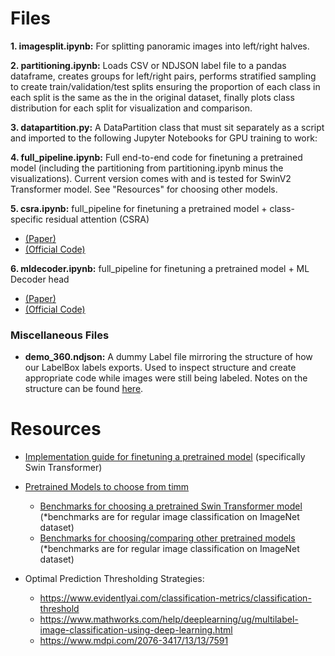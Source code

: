 # Files

**1. imagesplit.ipynb:** For splitting panoramic images into left/right halves.

**2. partitioning.ipynb:** Loads CSV or NDJSON label file to a pandas dataframe, creates groups for left/right pairs, performs stratified sampling to create train/validation/test splits ensuring the proportion of each class in each split is the same as the in the original dataset, finally plots class distribution for each split for visualization and comparison.

**3. datapartition.py:** A DataPartition class that must sit separately as a script and imported to the following Jupyter Notebooks for GPU training to work:

**4. full_pipeline.ipynb:** Full end-to-end code for finetuning a pretrained model (including the partitioning from partitioning.ipynb minus the visualizations). Current version comes with and is tested for SwinV2 Transformer model. See "Resources" for choosing other models.

**5. csra.ipynb:** full_pipeline for finetuning a pretrained model + class-specific residual attention (CSRA)
   - [ (Paper) ](https://arxiv.org/pdf/2108.02456v2 )
   - [ (Official Code) ](https://github.com/Kevinz-code/CSRA/blob/master/pipeline/csra.py)

**6. mldecoder.ipynb:** full_pipeline for finetuning a pretrained model + ML Decoder head
   - [ (Paper) ](https://arxiv.org/pdf/2111.12933v2)
   - [ (Official Code) ](https://github.com/Alibaba-MIIL/ML_Decoder/blob/main/src_files/ml_decoder/ml_decoder.py)

### Miscellaneous Files
- **demo_360.ndjson:** A dummy Label file mirroring the structure of how our LabelBox labels exports. Used to inspect structure and create appropriate code while images were still being labeled. Notes on the structure can be found [here](https://docs.google.com/document/d/1F8RFUZPHlVVkZzpF3bIoOaOA62DqiIFhOYRDARhMce8/edit?usp=sharing).

# Resources
- [Implementation guide for finetuning a pretrained model](https://www.kaggle.com/code/gohweizheng/swin-transformer-beginner-friendly-notebook#1.-Introduction) (specifically Swin Transformer)

- [Pretrained Models to choose from timm](https://huggingface.co/models?library=timm)
  - [Benchmarks for choosing a pretrained Swin Transformer model](https://github.com/microsoft/Swin-Transformer/blob/main/MODELHUB.md#imagenet-22k-pretrained-swin-moe-models)
    (*benchmarks are for regular image classification on ImageNet dataset)
  - [Benchmarks for choosing/comparing other pretrained models](https://paperswithcode.com/sota/image-classification-on-imagenet)
    (*benchmarks are for regular image classification on ImageNet dataset)

- Optimal Prediction Thresholding Strategies:
  - https://www.evidentlyai.com/classification-metrics/classification-threshold
  - https://www.mathworks.com/help/deeplearning/ug/multilabel-image-classification-using-deep-learning.html
  - https://www.mdpi.com/2076-3417/13/13/7591
    
